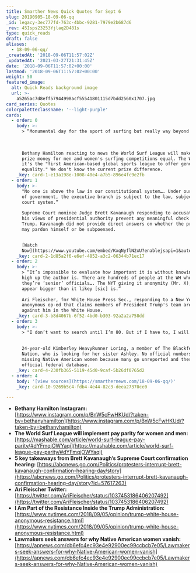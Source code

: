 ```yaml
---
title: Smarther News Quick Quotes for Sept 6
slug: 20190905-18-09-06-qq
_id: legacy-3ec777fd-763c-4bbc-9281-7979e2b687d6
_rev: 45Isps23253Yjlaq2D481s
type: quick_reads
draft: false
aliases:
  - 18-09-06-qq/
_createdAt: '2018-09-06T11:57:02Z'
_updatedAt: '2021-03-27T21:31:45Z'
date: '2018-09-06T11:57:02+00:00'
lastmod: '2018-09-06T11:57:02+00:00'
weight: 50
featured_image:
  alt: Quick Reads background image
  url: >-
    a5265ac7d8eff57944998acf55541801115d7bdd2560x1707.jpg
card_series: Quotes
colorpaletteclassname: '--light-purple'
cards:
  - order: 0
    body: >-
      > “Monumental day for the sport of surfing but really way beyond!!!”  
        
        
        
      Bethany Hamilton reacting to news the World Surf League will make the
      prize money for men and women's surfing competitions equal. The WSL says
      it's the "first American-based global sports league to offer gender pay
      equality." We don't know the current prize difference.
    _key: card-1-e13a198e-1008-40e4-a7b5-896e4fc9e2fb
  - order: 1
    body: >-
      "No one is above the law in our constitutional system…. Under our system
      of government, the executive branch is subject to the law, subject to the
      court system.”  
        
      Supreme Court nominee Judge Brett Kavanaugh responding to accusations that
      his views of presidential authority prevent any meaningful check of Pres.
      Trump. Kavanaugh did not provide direct answers on whether the president
      may pardon himself or be subpoenaed.


      [Watch
      Now](https://www.youtube.com/embed/KxqNyflN2xU?enablejsapi=1&autoplay=1&rel=0)
    _key: card-2-1d85a2f6-e6ef-4852-a3c2-06344b71ec17
  - order: 2
    body: >-
      > “It’s impossible to evaluate how important it is without knowing how
      high up the author is. There are hundreds of people at the WH who think
      they’re ‘senior’ officials…. The NYT giving it anonymity (Mr. X), makes it
      appear bigger than it likey [sic] is.”  
        
      Ari Fleischer, fmr White House Press Sec., responding to a New York Times
      anonymous op-ed that claims members of President Trump's team are working
      against him in the White House.
    _key: card-3-b8d4067b-6f52-4bd0-b303-92a2a2a758dd
  - order: 3
    body: >-
      > "I don’t want to search until I’m 80. But if I have to, I will."  
        
        
      24-year-old Kimberley HeavyRunner Loring, a member of The Blackfeet
      Nation, who is looking for her sister Ashley. No official numbers exist on
      missing Native American women because many go unreported and there's no
      official federal database.
    _key: card-4-230fb365-5119-45d0-9caf-5b26df0765d2
  - order: 4
    body: '[view sources](https://smarthernews.com/18-09-06-qq/)'
    _key: card-10-9269b5c4-fdb4-4e44-82c3-deea27370ce0

---
```

* **Bethany Hamilton Instagram:**  
[https://www.instagram.com/p/BnW5cFwHKUd/?taken-by=bethanyhamilton](https://www.instagram.com/p/BnW5cFwHKUd/?taken-by=bethanyhamilton)
* **The World Surf League will implement pay parity for women and men:**  
[https://mashable.com/article/world-surf-league-pay-parity/#dYFmqjOWYaqi](https://mashable.com/article/world-surf-league-pay-parity/#dYFmqjOWYaqi)
* **5 key takeaways from Brett Kavanaugh’s Supreme Court confirmation hearing:** [https://abcnews.go.com/Politics/protesters-interrupt-brett-kavanaugh-confirmation-hearing-day/story](https://abcnews.go.com/Politics/protesters-interrupt-brett-kavanaugh-confirmation-hearing-day/story?id=57617263)
* **Ari Fleischer Twitter:**  
[https://twitter.com/AriFleischer/status/1037453186406207492](https://twitter.com/AriFleischer/status/1037453186406207492)
* **I Am Part of the Resistance Inside the Trump Administration:**  
[https://www.nytimes.com/2018/09/05/opinion/trump-white-house-anonymous-resistance.html](https://www.nytimes.com/2018/09/05/opinion/trump-white-house-anonymous-resistance.html)
* **Lawmakers seek answers for why Native American women vanish:** [https://apnews.com/cb6efc4ec93e4e92900ec99ccbcb7e05/Lawmakers-seek-answers-for-why-Native-American-women-vanish](https://apnews.com/cb6efc4ec93e4e92900ec99ccbcb7e05/Lawmakers-seek-answers-for-why-Native-American-women-vanish)